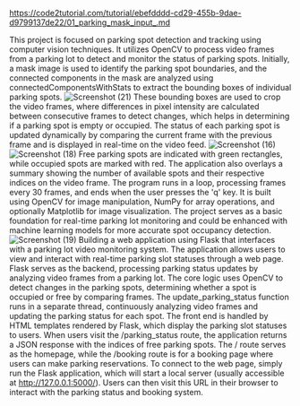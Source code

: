 https://code2tutorial.com/tutorial/ebefdddd-cd29-455b-9dae-d9799137de22/01_parking_mask_input_.md

This project is focused on parking spot detection and tracking using computer vision techniques. It utilizes OpenCV to process video frames from a parking lot to detect and monitor the status of parking spots. Initially, a mask image is used to identify the parking spot boundaries, and the connected components in the mask are analyzed using connectedComponentsWithStats to extract the bounding boxes of individual parking spots. 
![Screenshot (21)](https://github.com/user-attachments/assets/1f686453-c36a-47c3-8cd6-da8a88b68602)
 These bounding boxes are used to crop the video frames, where differences in pixel intensity are calculated between consecutive frames to detect changes, which helps in determining if a parking spot is empty or occupied. The status of each parking spot is updated dynamically by comparing the current frame with the previous frame and is displayed in real-time on the video feed.
 ![Screenshot (16)](https://github.com/user-attachments/assets/3e33a98c-2a46-4264-afe0-9b4cce3cb16e)
![Screenshot (18)](https://github.com/user-attachments/assets/6e20adf6-c88d-4c2b-afce-563c7630d719)
Free parking spots are indicated with green rectangles, while occupied spots are marked with red. The application also overlays a summary showing the number of available spots and their respective indices on the video frame. The program runs in a loop, processing frames every 30 frames, and ends when the user presses the 'q' key. It is built using OpenCV for image manipulation, NumPy for array operations, and optionally Matplotlib for image visualization. The project serves as a basic foundation for real-time parking lot monitoring and could be enhanced with machine learning models for more accurate spot occupancy detection.
![Screenshot (19)](https://github.com/user-attachments/assets/22b63e2b-0829-412d-b273-36fa5e3f7508)
Building a web application using Flask that interfaces with a parking lot video monitoring system. The application allows users to view and interact with real-time parking slot statuses through a web page. Flask serves as the backend, processing parking status updates by analyzing video frames from a parking lot. The core logic uses OpenCV to detect changes in the parking spots, determining whether a spot is occupied or free by comparing frames. The update_parking_status function runs in a separate thread, continuously analyzing video frames and updating the parking status for each spot. The front end is handled by HTML templates rendered by Flask, which display the parking slot statuses to users. When users visit the /parking_status route, the application returns a JSON response with the indices of free parking spots. The / route serves as the homepage, while the /booking route is for a booking page where users can make parking reservations. To connect to the web page, simply run the Flask application, which will start a local server (usually accessible at http://127.0.0.1:5000/). Users can then visit this URL in their browser to interact with the parking status and booking system.
